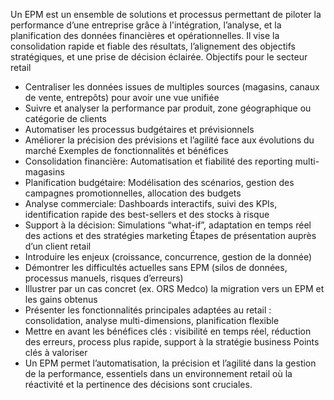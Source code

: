 Un EPM est un ensemble de solutions et processus permettant de piloter la performance d’une entreprise grâce à l'intégration, l’analyse, et la planification des données financières et opérationnelles. Il vise la consolidation rapide et fiable des résultats, l’alignement des objectifs stratégiques, et une prise de décision éclairée.
Objectifs pour le secteur retail
* Centraliser les données issues de multiples sources (magasins, canaux de vente, entrepôts) pour avoir une vue unifiée
* Suivre et analyser la performance par produit, zone géographique ou catégorie de clients
* Automatiser les processus budgétaires et prévisionnels
* Améliorer la précision des prévisions et l’agilité face aux évolutions du marché
Exemples de fonctionnalités et bénéfices
* Consolidation financière: Automatisation et fiabilité des reporting multi-magasins
* Planification budgétaire: Modélisation des scénarios, gestion des campagnes promotionnelles, allocation des budgets
* Analyse commerciale: Dashboards interactifs, suivi des KPIs, identification rapide des best-sellers et des stocks à risque
* Support à la décision: Simulations “what-if”, adaptation en temps réel des actions et des stratégies marketing
Étapes de présentation auprès d’un client retail
* Introduire les enjeux (croissance, concurrence, gestion de la donnée)
* Démontrer les difficultés actuelles sans EPM (silos de données, processus manuels, risques d’erreurs)
* Illustrer par un cas concret (ex. ORS Medco) la migration vers un EPM et les gains obtenus
* Présenter les fonctionnalités principales adaptées au retail : consolidation, analyse multi-dimensions, planification flexible
* Mettre en avant les bénéfices clés : visibilité en temps réel, réduction des erreurs, process plus rapide, support à la stratégie business
Points clés à valoriser
* Un EPM permet l’automatisation, la précision et l’agilité dans la gestion de la performance, essentiels dans un environnement retail où la réactivité et la pertinence des décisions sont cruciales.

